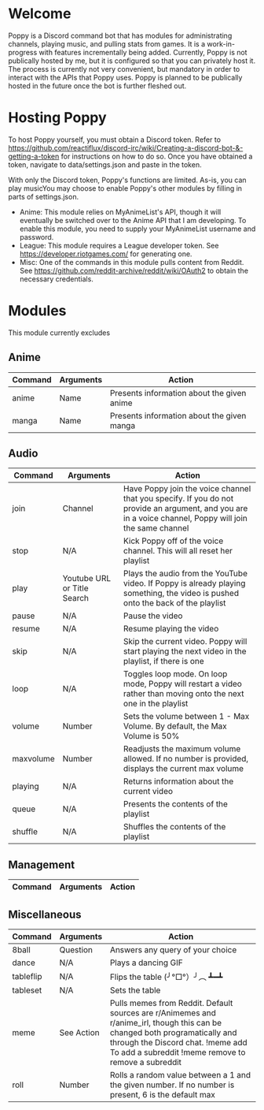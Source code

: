 # Welcome
Poppy is a Discord command bot that has modules for administrating channels, playing music, and pulling stats from games. It is a work-in-progress with features incrementally being added. Currently, Poppy is not publically hosted by me, but it is configured so that you can privately host it. The process is currently not very convenient, but mandatory in order to interact with the APIs that Poppy uses. Poppy is planned to be publically hosted in the future once the bot is further fleshed out.

# Hosting Poppy
To host Poppy yourself, you must obtain a Discord token. Refer to https://github.com/reactiflux/discord-irc/wiki/Creating-a-discord-bot-&-getting-a-token for instructions on how to do so. Once you have obtained a token, navigate to data/settings.json and paste in the token.

With only the Discord token, Poppy's functions are limited. As-is, you can play musicYou may choose to enable Poppy's other modules by filling in parts of settings.json. 

- Anime: This module relies on MyAnimeList's API, though it will eventually be switched over to the Anime API that I am developing. To enable this module, you need to supply your MyAnimeList username and password.
- League: This module requires a League developer token. See https://developer.riotgames.com/ for generating one.
- Misc: One of the commands in this module pulls content from Reddit. See https://github.com/reddit-archive/reddit/wiki/OAuth2 to obtain the necessary credentials.

# Modules

This module currently excludes 

## Anime
| Command     | Arguments  | Action                           |
|-------------|------------|----------------------------------|
| anime       | Name       | Presents information about the given anime |
| manga       | Name       | Presents information about the given manga |

## Audio
| Command     | Arguments  | Action                           |
|-------------|------------|----------------------------------|
| join        | Channel    | Have Poppy join the voice channel that you specify. If you do not provide an argument, and you are in a voice channel, Poppy will join the same channel |
| stop        | N/A        | Kick Poppy off of the voice channel. This will all reset her playlist |
| play        | Youtube URL or Title Search | Plays the audio from the YouTube video. If Poppy is already playing something, the video is pushed onto the back of the playlist |
| pause       | N/A        | Pause the video |
| resume      | N/A        | Resume playing the video |
| skip        | N/A        | Skip the current video. Poppy will start playing the next video in the playlist, if there is one |
| loop        | N/A        | Toggles loop mode. On loop mode, Poppy will restart a video rather than moving onto the next one in the playlist |
| volume | Number | Sets the volume between 1 - Max Volume. By default, the Max Volume is 50% |
| maxvolume | Number | Readjusts the maximum volume allowed. If no number is provided, displays the current max volume |
| playing | N/A  | Returns information about the current video |
| queue | N/A | Presents the contents of the playlist |
| shuffle | N/A | Shuffles the contents of the playlist |

## Management
| Command     | Arguments  | Action                           |
|-------------|------------|----------------------------------|


## Miscellaneous
| Command     | Arguments  | Action                           |
|-------------|------------|----------------------------------|
| 8ball       | Question   | Answers any query of your choice |
| dance       | N/A        | Plays a dancing GIF              |
| tableflip   | N/A        | Flips the table  (╯°□°）╯︵ ┻━┻  |
| tableset    | N/A        | Sets the table                   |
| meme        | See Action | Pulls memes from Reddit. Default sources are r/Animemes and r/anime_irl, though this can be changed both programatically and through the Discord chat. !meme add <source> To add a subreddit !meme remove <source> to remove a subreddit |
|roll         | Number     | Rolls a random value between a 1 and the given number. If no number is present, 6 is the default max |

